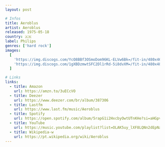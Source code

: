 ```yaml
---
layout: post

# Infos
title: Aeroblus
artist: Aeroblus
released: 1975-05-18
country: 🇦🇷
label: Philips
genres: ['hard rock']
images:
  [
    'https://img.discogs.com/YcO8BBf3OSmoDom96KL-ELVw6Bk=/fit-in/480x465/filters:strip_icc():format(jpeg):mode_rgb():quality(90)/discogs-images/R-3017391-1343453067-6813.jpeg.jpg',
    'https://img.discogs.com/1gXBDzmwtSFC2Dl1rRd-5i8dvXM=/fit-in/480x480/filters:strip_icc():format(jpeg):mode_rgb():quality(90)/discogs-images/R-3017391-1343453074-9967.jpeg.jpg',
  ]

# Links
links:
  - title: Amazon
    url: https://amzn.to/3uECcVO
  - title: Deezer
    url: https://www.deezer.com/br/album/387306
  - title: Lastfm
    url: https://www.last.fm/music/Aeroblus
  - title: Spotify
    url: https://open.spotify.com/album/5rapG1i2HxcbyOwtUTnKHe?si=aHGpvUcDRSC5IDH95o5trw
  - title: YouTube
    url: https://music.youtube.com/playlist?list=OLAK5uy_lXF8LQNn2dEpNaQrvnYM5JhziA7i6Qbok
  - title: Wikipedia-w
    url: https://pt.wikipedia.org/wiki/Aeroblus
---
```

